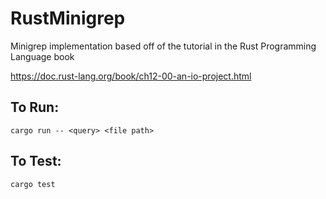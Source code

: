 # RustMinigrep
Minigrep implementation based off of the tutorial in the Rust Programming Language book

https://doc.rust-lang.org/book/ch12-00-an-io-project.html

## To Run:

`cargo run -- <query> <file path>`

## To Test:

`cargo test`
